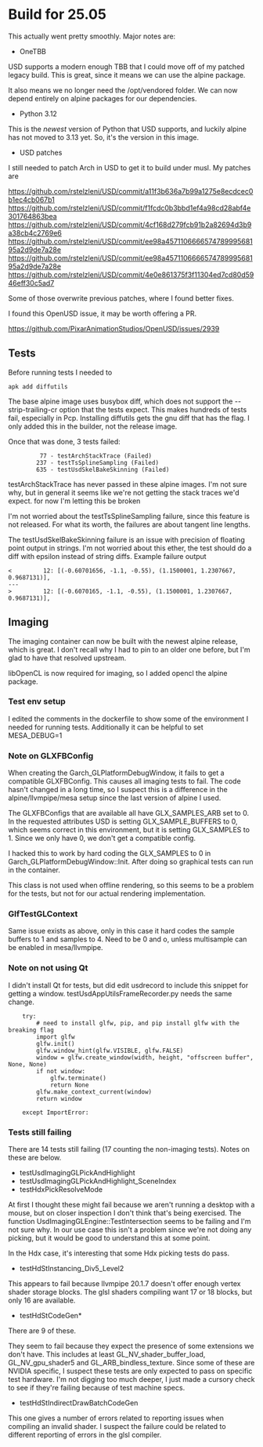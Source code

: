 # Build for 25.05

This actually went pretty smoothly. Major notes are:

- OneTBB

USD supports a modern enough TBB that I could move off of my patched legacy
build. This is great, since it means we can use the alpine package.

It also means we no longer need the /opt/vendored folder. We can now depend
entirely on alpine packages for our dependencies.

- Python 3.12

This is the _newest_ version of Python that USD supports, and luckily alpine
has not moved to 3.13 yet. So, it's the version in this image.

- USD patches

I still needed to patch Arch in USD to get it to build under musl. My patches
are

https://github.com/rstelzleni/USD/commit/a11f3b636a7b99a1275e8ecdcec0b1ec4cb067b1
https://github.com/rstelzleni/USD/commit/f1fcdc0b3bbd1ef4a98cd28abf4e301764863bea
https://github.com/rstelzleni/USD/commit/4cf168d279fcb91b2a82694d3b9a38cb4c2769e6
https://github.com/rstelzleni/USD/commit/ee98a457110666657478999568195a2d9de7a28e
https://github.com/rstelzleni/USD/commit/ee98a457110666657478999568195a2d9de7a28e
https://github.com/rstelzleni/USD/commit/4e0e861375f3f11304ed7cd80d5946eff30c5ad7

Some of those overwrite previous patches, where I found better fixes.

I found this OpenUSD issue, it may be worth offering a PR.

https://github.com/PixarAnimationStudios/OpenUSD/issues/2939

## Tests

Before running tests I needed to

```
apk add diffutils
```

The base alpine image uses busybox diff, which does not support the
--strip-trailing-cr option that the tests expect. This makes hundreds of tests
fail, especially in Pcp. Installing diffutils gets the gnu diff that has the
flag. I only added this in the builder, not the release image.

Once that was done, 3 tests failed:

```
         77 - testArchStackTrace (Failed)
        237 - testTsSplineSampling (Failed)
        635 - testUsdSkelBakeSkinning (Failed)
```

testArchStackTrace has never passed in these alpine images. I'm not sure why,
but in general it seems like we're not getting the stack traces we'd expect.
for now I'm letting this be broken

I'm not worried about the testTsSplineSampling failure, since this feature is
not released. For what its worth, the failures are about tangent line lengths.

The testUsdSkelBakeSkinning failure is an issue with precision of floating
point output in strings. I'm not worried about this ether, the test should do a
diff with epsilon instead of string diffs. Example failure output

```
<         12: [(-0.60701656, -1.1, -0.55), (1.1500001, 1.2307667, 0.9687131)],
---
>         12: [(-0.6070165, -1.1, -0.55), (1.1500001, 1.2307667, 0.9687131)],
```

## Imaging

The imaging container can now be built with the newest alpine release, which is
great. I don't recall why I had to pin to an older one before, but I'm glad to
have that resolved upstream.

libOpenCL is now required for imaging, so I added opencl the alpine package.

### Test env setup

I edited the comments in the dockerfile to show some of the environment I
needed for running tests. Additionally it can be helpful to set MESA_DEBUG=1

### Note on GLXFBConfig

When creating the Garch_GLPlatformDebugWindow, it fails to get a compatible
GLXFBConfig. This causes all imaging tests to fail. The code hasn't changed
in a long time, so I suspect this is a difference in the alpine/llvmpipe/mesa
setup since the last version of alpine I used.

The GLXFBConfigs that are available all have GLX_SAMPLES_ARB set to 0. In the
requested attributes USD is setting GLX_SAMPLE_BUFFERS to 0, which seems
correct in this environment, but it is setting GLX_SAMPLES to 1. Since we only
have 0, we don't get a compatible config.

I hacked this to work by hard coding the GLX_SAMPLES to 0 in 
Garch_GLPlatformDebugWindow::Init. After doing so graphical tests can run in the
container.

This class is not used when offline rendering, so this seems to be a problem for
the tests, but not for our actual rendering implementation.

### GlfTestGLContext

Same issue exists as above, only in this case it hard codes the sample buffers
to 1 and samples to 4. Need to be 0 and o, unless multisample can be enabled in
mesa/llvmpipe.

### Note on not using Qt

I didn't install Qt for tests, but did edit usdrecord to include this snippet
for getting a window. testUsdAppUtilsFrameRecorder.py needs the same change.

```
    try:
        # need to install glfw, pip, and pip install glfw with the breaking flag
        import glfw
        glfw.init()
        glfw.window_hint(glfw.VISIBLE, glfw.FALSE)
        window = glfw.create_window(width, height, "offscreen buffer", None, None)
        if not window:
            glfw.terminate()
            return None
        glfw.make_context_current(window)
        return window
        
    except ImportError:

```

### Tests still failing

There are 14 tests still failing (17 counting the non-imaging tests). Notes on
these are below.

- testUsdImagingGLPickAndHighlight
- testUsdImagingGLPickAndHighlight_SceneIndex
- testHdxPickResolveMode

At first I thought these might fail because we aren't running a desktop with a
mouse, but on closer inspection I don't think that's being exercised. The
function UsdImagingGLEngine::TestIntersection seems to be failing and I'm not
sure why. In our use case this isn't a problem since we're not doing any picking,
but it would be good to understand this at some point.

In the Hdx case, it's interesting that some Hdx picking tests do pass.

- testHdStInstancing_Div5_Level2

This appears to fail because llvmpipe 20.1.7 doesn't offer enough vertex shader
storage blocks. The glsl shaders compiling want 17 or 18 blocks, but only 16
are available.

- testHdStCodeGen*

There are 9 of these.

They seem to fail because they expect the presence of some extensions we don't
have. This includes at least GL_NV_shader_buffer_load, GL_NV_gpu_shader5 and
GL_ARB_bindless_texture. Since some of these are NVIDIA specific, I suspect these
tests are only expected to pass on specific test hardware. I'm not digging too
much deeper, I just made a cursory check to see if they're failing because of
test machine specs.

- testHdStIndirectDrawBatchCodeGen

This one gives a number of errors related to reporting issues when compiling
an invalid shader. I suspect the failure could be related to different reporting
of errors in the glsl compiler.

